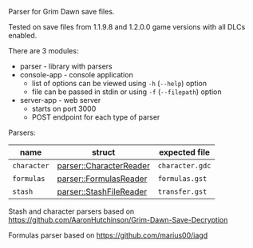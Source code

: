 Parser for Grim Dawn save files.

Tested on save files from 1.1.9.8 and 1.2.0.0 game versions with all DLCs enabled.

There are 3 modules:
* parser - library with parsers
* console-app - console application
  * list of options can be viewed using `-h` (`--help`) option
  * file can be passed in stdin or using `-f` (`--filepath`) option
* server-app - web server
  * starts on port 3000
  * POST endpoint for each type of parser

Parsers:

| name | struct | expected file |
|-|-|-|
| `character` | [parser::CharacterReader](./parser/src/parser/reader/character.rs) | `character.gdc` |
| `formulas` | [parser::FormulasReader](./parser/src/parser/reader/formulas.rs) | `formulas.gst` |
| `stash` | [parser::StashFileReader](./parser/src/parser/reader/stash.rs) | `transfer.gst` |


Stash and character parsers based on https://github.com/AaronHutchinson/Grim-Dawn-Save-Decryption

Formulas parser based on https://github.com/marius00/iagd
